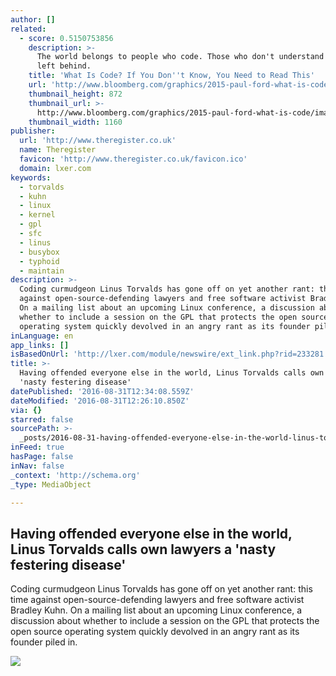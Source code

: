 ```yaml
---
author: []
related:
  - score: 0.5150753856
    description: >-
      The world belongs to people who code. Those who don't understand will be
      left behind.
    title: 'What Is Code? If You Don''t Know, You Need to Read This'
    url: 'http://www.bloomberg.com/graphics/2015-paul-ford-what-is-code/'
    thumbnail_height: 872
    thumbnail_url: >-
      http://www.bloomberg.com/graphics/2015-paul-ford-what-is-code/images/promo.jpg
    thumbnail_width: 1160
publisher:
  url: 'http://www.theregister.co.uk'
  name: Theregister
  favicon: 'http://www.theregister.co.uk/favicon.ico'
  domain: lxer.com
keywords:
  - torvalds
  - kuhn
  - linux
  - kernel
  - gpl
  - sfc
  - linus
  - busybox
  - typhoid
  - maintain
description: >-
  Coding curmudgeon Linus Torvalds has gone off on yet another rant: this time
  against open-source-defending lawyers and free software activist Bradley Kuhn.
  On a mailing list about an upcoming Linux conference, a discussion about
  whether to include a session on the GPL that protects the open source
  operating system quickly devolved in an angry rant as its founder piled in.
inLanguage: en
app_links: []
isBasedOnUrl: 'http://lxer.com/module/newswire/ext_link.php?rid=233281'
title: >-
  Having offended everyone else in the world, Linus Torvalds calls own lawyers a
  'nasty festering disease'
datePublished: '2016-08-31T12:34:08.559Z'
dateModified: '2016-08-31T12:26:10.850Z'
via: {}
starred: false
sourcePath: >-
  _posts/2016-08-31-having-offended-everyone-else-in-the-world-linus-torvalds-c.md
inFeed: true
hasPage: false
inNav: false
_context: 'http://schema.org'
_type: MediaObject

---
```

<article style=""><h1>Having offended everyone else in the world, Linus Torvalds calls own lawyers a 'nasty festering disease'</h1><p>Coding curmudgeon Linus Torvalds has gone off on yet another rant: this time against open-source-defending lawyers and free software activist Bradley Kuhn. On a mailing list about an upcoming Linux conference, a discussion about whether to include a session on the GPL that protects the open source operating system quickly devolved in an angry rant as its founder piled in.</p><img src="https://regmedia.co.uk/2016/08/26/torvalds.jpg?x=1200&amp;y=794" /></article>